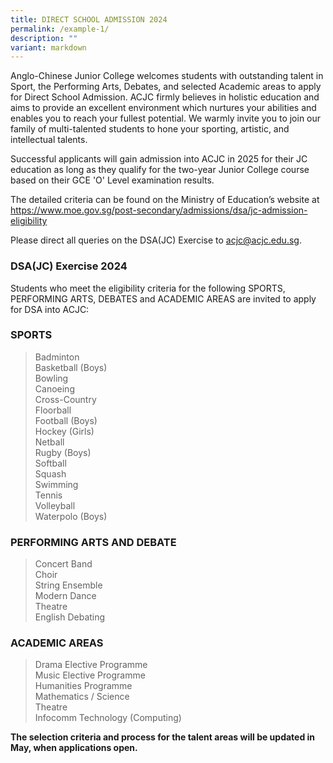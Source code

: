 ```yaml
---
title: DIRECT SCHOOL ADMISSION 2024
permalink: /example-1/
description: ""
variant: markdown
---
```

Anglo-Chinese Junior College welcomes students with outstanding talent in Sport, the Performing Arts, Debates, and selected Academic areas to apply for Direct School Admission. ACJC firmly believes in holistic education and aims to provide an excellent environment which nurtures your abilities and enables you to reach your fullest potential. We warmly invite you to join our family of multi-talented students to hone your sporting, artistic, and intellectual talents.

Successful applicants will gain admission into ACJC in 2025 for their JC education as long as they qualify for the two-year Junior College course based on their GCE 'O' Level examination results. 

The detailed criteria can be found on the Ministry of Education’s website at https://www.moe.gov.sg/post-secondary/admissions/dsa/jc-admission-eligibility

Please direct all queries on the DSA(JC) Exercise to acjc@acjc.edu.sg.
### DSA(JC) Exercise 2024
Students who meet the eligibility criteria for the following SPORTS, PERFORMING ARTS, DEBATES and ACADEMIC AREAS are invited to apply for DSA into ACJC:<br>
<h3 id="sports">SPORTS</h3>
<blockquote>
<div>Badminton</div>
<div>Basketball (Boys)</div>
<div>Bowling</div>
<div>Canoeing</div>
<div>Cross-Country</div>
<div>Floorball</div>
	<div>Football (Boys)</div>
<div>Hockey (Girls)</div>
<div>Netball</div>
<div>Rugby (Boys)</div>
<div>Softball</div>
<div>Squash</div>
<div>Swimming</div>
<div>Tennis</div>
<div>Volleyball</div>
<div>Waterpolo (Boys)</div>
</blockquote>
<h3 id="performing-arts-and-debate">PERFORMING ARTS AND DEBATE</h3>
<blockquote>
<div>Concert Band</div>
<div>Choir</div>
<div>String Ensemble</div>
<div>Modern Dance</div>
<div>Theatre</div>
<div>English Debating</div>
</blockquote>
<h3 id="academic-areas">ACADEMIC AREAS</h3>
<blockquote>
<div>Drama Elective Programme</div>
<div>Music Elective Programme</div>
<div>Humanities Programme</div>
<div>Mathematics / Science</div>
<div>Theatre</div>
<div>Infocomm Technology (Computing)</div>
</blockquote>


**The selection criteria and process for the talent areas will be updated in May, when applications open.**
